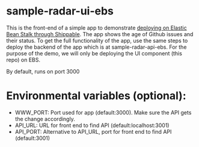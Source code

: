 # sample-radar-ui-ebs

This is the front-end of a simple app to demonstrate [deploying on Elastic Bean Stalk through Shippable](http://docs.shippable.com/autodeploy-to-ebs/). The app shows the age of Github issues and their status. To get the full functionality of the app, use the same steps to deploy the backend of the app which is at sample-radar-api-ebs.  For the purpose of the demo, we will only be deploying the UI component (this repo) on EBS.

By default, runs on port 3000

# Environmental variables (optional):
- WWW_PORT: Port used for app (default:3000). Make sure the API gets the change accordingly.
- API_URL: URL for front end to find API (default:localhost:3001)
- API_PORT: Alternative to API_URL, port for front end to find API (default:3001)

